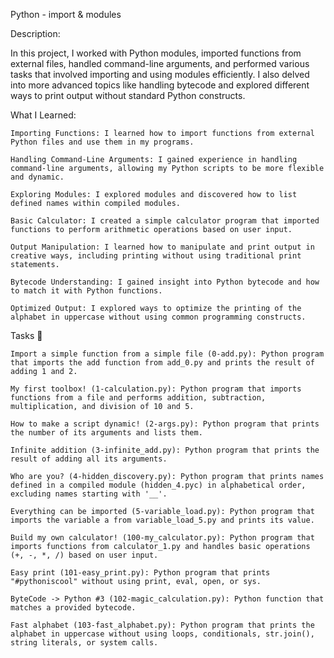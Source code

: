 Python - import & modules

Description:

In this project, I worked with Python modules, imported functions from external files, handled command-line arguments, and performed various tasks that involved importing and using modules efficiently. I also delved into more advanced topics like handling bytecode and explored different ways to print output without standard Python constructs.


What I Learned:

    Importing Functions: I learned how to import functions from external Python files and use them in my programs.

    Handling Command-Line Arguments: I gained experience in handling command-line arguments, allowing my Python scripts to be more flexible and dynamic.

    Exploring Modules: I explored modules and discovered how to list defined names within compiled modules.

    Basic Calculator: I created a simple calculator program that imported functions to perform arithmetic operations based on user input.

    Output Manipulation: I learned how to manipulate and print output in creative ways, including printing without using traditional print statements.

    Bytecode Understanding: I gained insight into Python bytecode and how to match it with Python functions.

    Optimized Output: I explored ways to optimize the printing of the alphabet in uppercase without using common programming constructs.



Tasks 📃

    Import a simple function from a simple file (0-add.py): Python program that imports the add function from add_0.py and prints the result of adding 1 and 2.

    My first toolbox! (1-calculation.py): Python program that imports functions from a file and performs addition, subtraction, multiplication, and division of 10 and 5.

    How to make a script dynamic! (2-args.py): Python program that prints the number of its arguments and lists them.

    Infinite addition (3-infinite_add.py): Python program that prints the result of adding all its arguments.

    Who are you? (4-hidden_discovery.py): Python program that prints names defined in a compiled module (hidden_4.pyc) in alphabetical order, excluding names starting with '__'.

    Everything can be imported (5-variable_load.py): Python program that imports the variable a from variable_load_5.py and prints its value.

    Build my own calculator! (100-my_calculator.py): Python program that imports functions from calculator_1.py and handles basic operations (+, -, *, /) based on user input.

    Easy print (101-easy_print.py): Python program that prints "#pythoniscool" without using print, eval, open, or sys.

    ByteCode -> Python #3 (102-magic_calculation.py): Python function that matches a provided bytecode.

    Fast alphabet (103-fast_alphabet.py): Python program that prints the alphabet in uppercase without using loops, conditionals, str.join(), string literals, or system calls.

